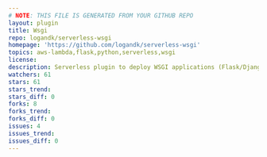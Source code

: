 ```yaml
---
# NOTE: THIS FILE IS GENERATED FROM YOUR GITHUB REPO
layout: plugin
title: Wsgi
repo: logandk/serverless-wsgi
homepage: 'https://github.com/logandk/serverless-wsgi'
topics: aws-lambda,flask,python,serverless,wsgi
license: 
description: Serverless plugin to deploy WSGI applications (Flask/Django/Pyramid etc.) and bundle Python packages
watchers: 61
stars: 61
stars_trend: 
stars_diff: 0
forks: 8
forks_trend: 
forks_diff: 0
issues: 4
issues_trend: 
issues_diff: 0
---
```

